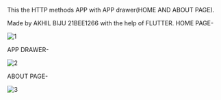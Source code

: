This the HTTP methods APP with APP drawer(HOME AND ABOUT PAGE).

Made by AKHIL BIJU 21BEE1266 with the help of FLUTTER.
HOME PAGE-

![1](https://github.com/PapaBiju/Http_second/assets/112795188/ae1bf751-e48a-4896-b43c-78d687134327)

APP DRAWER-

![2](https://github.com/PapaBiju/Http_second/assets/112795188/6f55cfcc-5b12-4af0-b8de-6795ea09323e)

ABOUT PAGE-

![3](https://github.com/PapaBiju/Http_second/assets/112795188/c9a25e10-f287-4488-9e5c-1d29ededa580)
